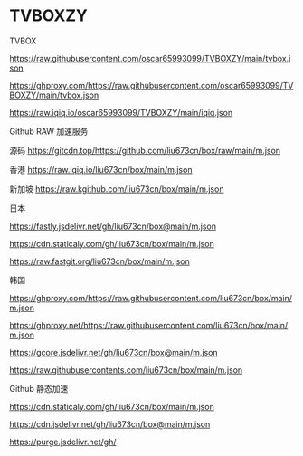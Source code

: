 # TVBOXZY

TVBOX

https://raw.githubusercontent.com/oscar65993099/TVBOXZY/main/tvbox.json

https://ghproxy.com/https://raw.githubusercontent.com/oscar65993099/TVBOXZY/main/tvbox.json

https://raw.iqiq.io/oscar65993099/TVBOXZY/main/iqiq.json

Github RAW 加速服务

源码 https://gitcdn.top/https://github.com/liu673cn/box/raw/main/m.json

香港 https://raw.iqiq.io/liu673cn/box/main/m.json

新加坡 https://raw.kgithub.com/liu673cn/box/main/m.json

日本

https://fastly.jsdelivr.net/gh/liu673cn/box@main/m.json

https://cdn.staticaly.com/gh/liu673cn/box/main/m.json

https://raw.fastgit.org/liu673cn/box/main/m.json

韩国

https://ghproxy.com/https://raw.githubusercontent.com/liu673cn/box/main/m.json

https://ghproxy.net/https://raw.githubusercontent.com/liu673cn/box/main/m.json

https://gcore.jsdelivr.net/gh/liu673cn/box@main/m.json

https://raw.githubusercontents.com/liu673cn/box/main/m.json

Github 静态加速

https://cdn.staticaly.com/gh/liu673cn/box/main/m.json

https://cdn.jsdelivr.net/gh/liu673cn/box@main/m.json

https://purge.jsdelivr.net/gh/
